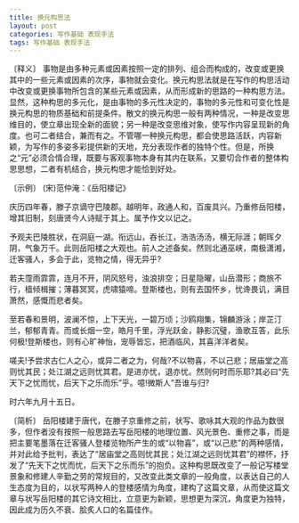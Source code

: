 ```yaml
---
title: 换元构思法
layout: post
categories: 写作基础 表现手法
tags: 写作基础 表现手法
---
```


〔释义〕 事物是由多种元素或因素按照一定的排列、组合而构成的，改变或更换其中的一些元素或因素的次序，事物就会变化。换元构思法就是在写作的构思活动中改变或更换事物所包含的某些元素或因素，从而形成新的思路的一种构思方法。显然，这种构思的多元化，是由事物的多元性决定的，事物的多元性和可变化性是换元构思的物质基础和前提条件。散文的换元构思一般有两种情况，一种是改变思维目的，使立章出现全新的面貌；另一种是改变思维对象，使写作内容呈现新的角度。也可二者结合，兼而有之。不管哪一种换元构思，都会使思路活跃，内容新颖，为写作的多姿多彩提供新的天地，充分表现作者的独特个性。但是，所换之“元”必须合情合理，既要与客观事物本身有其内在联系，又要切合作者的整体构思思想，二者有机结合，换元构思才能恰到好处。

〔示例〕 (宋)范仲淹：《岳阳楼记》

庆历四年春，滕子京谪守巴陵郡。越明年，政通人和，百废具兴。乃重修岳阳楼，增其旧制，刻唐贤今人诗赋于其上。属予作文以记之。

予观夫巴陵胜状，在洞庭一湖。衔远山，吞长江，浩浩汤汤，横无际涯；朝晖夕阴，气象万千。此则岳阳楼之大观也。前人之述备矣。然则北通巫峡，南极潇湘，迁客骚人，多会于此，览物之情，得无异乎?

若夫霪雨霏霏，连月不开，阴风怒号，浊浪排空；日星隐曜，山岳潜形；商旅不行，樯倾楫摧；薄暮冥冥，虎啸猿啼。登斯楼也，则有去国怀乡，忧谗畏讥，满目萧然，感慨而悲者矣。

至若春和景明，波澜不惊，上下天光，一碧万顷；沙鸥翔集，锦麟游泳；岸芷汀兰，郁郁青青。而或长烟一空，皓月千里，浮光跃金，静影沉璧，渔歌互答，此乐何极!登斯楼也，则有心旷神怡，宠辱皆忘，把酒临风，其喜洋洋者矣。

嗟夫!予尝求古仁人之心，或异二者之为，何哉?不以物喜，不以己悲；居庙堂之高则忧其民；处江湖之远则忧其君。是进亦忧，退亦忧。然则何时而乐耶?其必曰“先天下之忧而忧，后天下之乐而乐”乎。噫!微斯人”吾谁与归?

时六年九月十五日。

〔简析〕 岳阳楼建于唐代，在滕子京重修之前，状写、歌咏其大观的作品为数很多，但作者没有按照一般思路去写岳阳楼的地理位置、风光景色、重修之事，而是把主要笔墨落在迁客骚人登楼览物所产生的或“以物喜”，或“以己悲”的两种感情，并对此给予批判，表达了“居庙堂之高则忧其民；处江湖之远则忧其君”的襟怀，抒发了“先天下之忧而忧，后天下之乐而乐”的抱负。这种构思既改变了一般记写楼堂景象和修建人辛勤之劳的常规目的，又改变此类文章的一般角度，以表达自己的人生态度为目的，以状写两种人的登楼感情为角度，建构了这篇文章，从而使这篇文章与状写岳阳楼的其它诗文相比，立意更为新颖，思想更为深沉，角度更为独特，因此成为历久不衰、脍炙人口的名篇佳作。 
